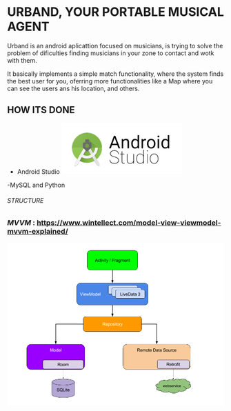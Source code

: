 # URBAND, YOUR PORTABLE MUSICAL AGENT

Urband is an android aplicattion focused on musicians, is trying to solve the problem of dificulties finding musicians in your zone to contact and wotk with them.

It basically implements a simple match functionality, where the system finds the best user for you, oferring more functionalities like a Map where you can see the users ans his location, and others.

## HOW ITS DONE ##

- Android Studio ![alt text](https://github.com/AntoniCarolMateo/urbandapp/blob/master/DOCUMENTATION/img/android-studio-logo.jpg)

-MySQL and Python 


###### STRUCTURE

### *MVVM* : https://www.wintellect.com/model-view-viewmodel-mvvm-explained/

![alt text](https://github.com/AntoniCarolMateo/urbandapp/blob/master/DOCUMENTATION/img/MVVM.png)



